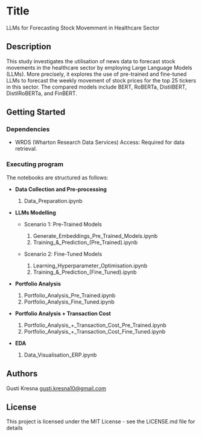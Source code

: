 # Title

LLMs for Forecasting Stock Movemment in Healthcare Sector

## Description

This study investigates the utilisation of news data to forecast stock movements in the healthcare sector by employing Large Language Models (LLMs). More precisely, it explores the use of pre-trained and fine-tuned LLMs to forecast the weekly movement of stock prices for the top 25 tickers in this sector. The compared models include BERT, RoBERTa, DistilBERT, DistilRoBERTa, and FinBERT. 

## Getting Started

### Dependencies

* WRDS (Wharton Research Data Services) Access: Required for data retrieval.

### Executing program

The notebooks are structured as follows:

* **Data Collection and Pre-processing**
  1. Data_Preparation.ipynb
     
* **LLMs Modelling**
  *  Scenario 1: Pre-Trained Models
      1. Generate_Embeddings_Pre_Trained_Models.ipynb
      2. Training_&\_Prediction_(Pre_Trained).ipynb
     
  * Scenario 2: Fine-Tuned Models
      1. Learning_Hyperparameter_Optimisation.ipynb
      2. Training_&\_Prediction_(Fine_Tuned).ipynb

* **Portfolio Analysis**
  1. Portfolio_Analysis_Pre_Trained.ipynb
  2. Portfolio_Analysis_Fine_Tuned.ipynb

* **Portfolio Analysis + Transaction Cost**
  1. Portfolio_Analysis_+_Transaction_Cost_Pre_Trained.ipynb
  2. Portfolio_Analysis_+_Transaction_Cost_Fine_Tuned.ipynb

* **EDA**
  1. Data_Visualisation_ERP.ipynb

## Authors

Gusti Kresna
gusti.kresna10@gmail.com


## License

This project is licensed under the MIT License - see the LICENSE.md file for details
